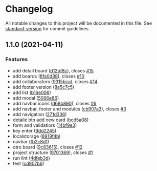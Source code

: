 # Changelog

All notable changes to this project will be documented in this file. See [standard-version](https://github.com/conventional-changelog/standard-version) for commit guidelines.

## 1.1.0 (2021-04-11)

### Features

-   add detail board ([d12bf8c](https://github.com/devalfe/ngx-trello/commit/d12bf8c1d6b9d59072b2c9e7d61eea71a2892a2a)), closes [#15](https://github.com/devalfe/ngx-trello/issues/15)
-   add boards ([8fa0d88](https://github.com/devalfe/ngx-trello/commit/8fa0d8818d1ef74f506118746c6b1951b202360a)), closes [#10](https://github.com/devalfe/ngx-trello/issues/10)
-   add collaborators ([9315bca](https://github.com/devalfe/ngx-trello/commit/9315bcacf40bd9bba60cfece3acd1234012bef59)), closes [#14](https://github.com/devalfe/ngx-trello/issues/14)
-   add footer version ([8a5c7c5](https://github.com/devalfe/ngx-trello/commit/8a5c7c5c9ca59b84b6c10e70b8766c39f907efee))
-   add list ([b16e006](https://github.com/devalfe/ngx-trello/commit/b16e006b97de026e3e4f5704b0aee593baefd002))
-   add modal ([5066e86](https://github.com/devalfe/ngx-trello/commit/5066e86104d9ad1a1d51ca56730411ec15513d83))
-   add navbar icons ([d68b890](https://github.com/devalfe/ngx-trello/commit/d68b89067f7716afca7e30b5b119b440f3b4becf)), closes [#6](https://github.com/devalfe/ngx-trello/issues/6)
-   add navbar, footer and modules ([cb907a3](https://github.com/devalfe/ngx-trello/commit/cb907a3f184027dceea68ffca67f413ddec077e9)), closes [#3](https://github.com/devalfe/ngx-trello/issues/3)
-   add navigation ([271d336](https://github.com/devalfe/ngx-trello/commit/271d3366066cc9e3c69c92bfdb2380bfde1472da))
-   detalle btn add new card ([bcd5a08](https://github.com/devalfe/ngx-trello/commit/bcd5a082ddadd67fdbed4f6c28d4c54d671042b6))
-   form and validatiors ([14bf9e3](https://github.com/devalfe/ngx-trello/commit/14bf9e34b7cd3a107e74cb747feea4e00e1cb4ea))
-   key enter ([9dd2245](https://github.com/devalfe/ngx-trello/commit/9dd224568deb7e4fccfbeba91c2cbb76b46c79a6))
-   localstorage ([8919f4b](https://github.com/devalfe/ngx-trello/commit/8919f4b5cbac0f789af90a3102fd44d2879c9003))
-   navbar ([fb2c8d1](https://github.com/devalfe/ngx-trello/commit/fb2c8d1cc5131707ca8700577a1e90fbb06e6dc8))
-   otro board ([9c83615](https://github.com/devalfe/ngx-trello/commit/9c83615ed39d3b819e6a953c3582dbeca4929efa)), closes [#12](https://github.com/devalfe/ngx-trello/issues/12)
-   project structure ([9701369](https://github.com/devalfe/ngx-trello/commit/970136940a226dad3450fc2b3ca1b830c580000c)), closes [#1](https://github.com/devalfe/ngx-trello/issues/1)
-   run lint ([4dfeb3d](https://github.com/devalfe/ngx-trello/commit/4dfeb3de344d109b1c47135024d6cad4c9512d69))
-   test ([cd907b6](https://github.com/devalfe/ngx-trello/commit/cd907b63ebd8d738eae5792f4e9e5bcfb26213cb))
